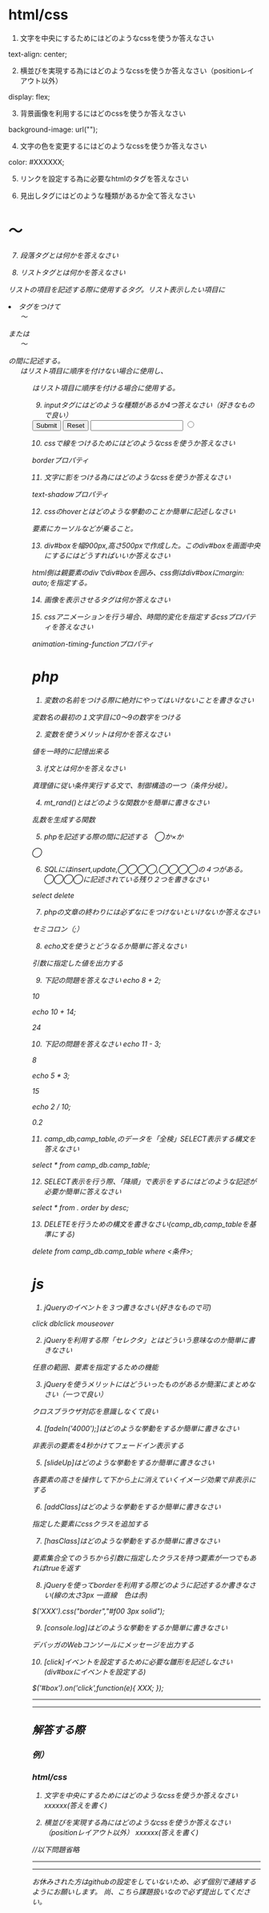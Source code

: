 # html/css
1. 文字を中央にするためにはどのようなcssを使うか答えなさい

text-align: center;

2. 横並びを実現する為にはどのようなcssを使うか答えなさい（positionレイアウト以外）

display: flex;

3. 背景画像を利用するにはどのcssを使うか答えなさい

background-image: url("<PATH>");

4. 文字の色を変更するにはどのようなcssを使うか答えなさい

color: #XXXXXX;

5. リンクを設定する為に必要なhtmlのタグを答えなさい

<a>

6. 見出しタグにはどのような種類があるか全て答えなさい

<h1>〜<h6>

7. 段落タグとは何かを答えなさい

<p>

8. リストタグとは何かを答えなさい

リストの項目を記述する際に使用するタグ。リスト表示したい項目に<li>タグをつけて<ul>〜</ul>または<ol>〜</ol>の間に記述する。 <ul>はリスト項目に順序を付けない場合に使用し、 <ol>はリスト項目に順序を付ける場合に使用する。

9. inputタグにはどのような種類があるか4つ答えなさい（好きなもので良い）

<input type="submit">
<input type="reset">
<input type="text">
<input type="radio">

10. cssで線をつけるためにはどのようなcssを使うか答えなさい

borderプロパティ

11. 文字に影をつける為にはどのようなcssを使うか答えなさい

text-shadowプロパティ

12. cssのhoverとはどのような挙動のことか簡単に記述しなさい

要素にカーソルなどが乗ること。

13. div#boxを幅900px,高さ500pxで作成した。このdiv#boxを画面中央にするにはどうすればいいか答えなさい

html側は親要素のdivでdiv#boxを囲み、css側はdiv#boxにmargin: auto;を指定する。

14. 画像を表示させるタグは何か答えなさい

<img>

15. cssアニメーションを行う場合、時間的変化を指定するcssプロパティを答えなさい

animation-timing-functionプロパティ

# php
1. 変数の名前をつける際に絶対にやってはいけないことを書きなさい

変数名の最初の１文字目に0〜9の数字をつける

2. 変数を使うメリットは何かを答えなさい

値を一時的に記憶出来る

3. if文とは何かを答えなさい

真理値に従い条件実行する文で、制御構造の一つ（条件分岐）。

4. mt_rand()とはどのような関数かを簡単に書きなさい

乱数を生成する関数

5. phpを記述する際<?php ?>の間に記述する　◯か×か

◯

6. SQLにはinsert,update,◯◯◯◯,◯◯◯◯の４つがある。◯◯◯◯に記述されている残り２つを書きなさい

select
delete

7. phpの文章の終わりには必ずなにをつけないといけないか答えなさい

セミコロン（;）

8. echo文を使うとどうなるか簡単に答えなさい

引数に指定した値を出力する

9. 下記の問題を答えなさい
echo 8 + 2;

10

echo 10 + 14;

24

10. 下記の問題を答えなさい
echo 11 - 3;

8

echo 5 * 3;

15

echo 2 / 10;

0.2

11. camp_db,camp_table,のデータを「全検」SELECT表示する構文を答えなさい

select * from camp_db.camp_table;

12. SELECT表示を行う際、「降順」で表示をするにはどのような記述が必要か簡単に答えなさい

select * from <db>.<table> order by <column> desc;

13. DELETEを行うための構文を書きなさい(camp_db,camp_tableを基準にする)

delete from camp_db.camp_table where <条件>;

# js
1. jQueryのイベントを３つ書きなさい(好きなもので可)

click
dblclick
mouseover

2. jQueryを利用する際「セレクタ」とはどういう意味なのか簡単に書きなさい

任意の範囲、要素を指定するための機能

3. jQueryを使うメリットにはどういったものがあるか簡潔にまとめなさい（一つで良い）

クロスブラウザ対応を意識しなくて良い

4. [fadeIn('4000');]はどのような挙動をするか簡単に書きなさい

非表示の要素を4秒かけてフェードイン表示する

5. [slideUp]はどのような挙動をするか簡単に書きなさい

各要素の高さを操作して下から上に消えていくイメージ効果で非表示にする

6. [addClass]はどのような挙動をするか簡単に書きなさい

指定した要素にcssクラスを追加する

7. [hasClass]はどのような挙動をするか簡単に書きなさい

要素集合全てのうちから引数に指定したクラスを持つ要素が一つでもあればtrueを返す

8. jQueryを使ってborderを利用する際どのように記述するか書きなさい(線の太さ3px 一直線　色は赤)

$('XXX').css("border","#f00 3px solid");

9. [console.log]はどのような挙動をするか簡単に書きなさい

デバッガのWebコンソールにメッセージを出力する

10. [click]イベントを設定するために必要な雛形を記述しなさい(div#boxにイベントを設定する)

$('#box').on('click',function(e){
    XXX;
});

___
___
## 解答する際
### 例）

### html/css
1. 文字を中央にするためにはどのようなcssを使うか答えなさい
xxxxxx(答えを書く)

2. 横並びを実現する為にはどのようなcssを使うか答えなさい（positionレイアウト以外）
xxxxxx(答えを書く)

//以下問題省略

___
___
お休みされた方はgithubの設定をしていないため、必ず個別で連絡するようにお願いします。
尚、こちら課題扱いなので必ず提出してください。
